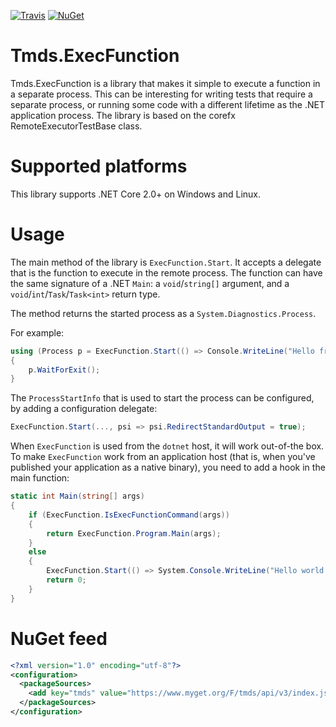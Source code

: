 [![Travis](https://api.travis-ci.org/tmds/Tmds.ExecFunction.svg?branch=master)](https://travis-ci.org/tmds/Tmds.ExecFunction)
[![NuGet](https://img.shields.io/nuget/v/Tmds.ExecFunction.svg)](https://www.nuget.org/packages/Tmds.ExecFunction)

# Tmds.ExecFunction

Tmds.ExecFunction is a library that makes it simple to execute a function in a separate process.
This can be interesting for writing tests that require a separate process, or running some code with a different lifetime as the .NET application process.
The library is based on the corefx RemoteExecutorTestBase class.

# Supported platforms

This library supports .NET Core 2.0+ on Windows and Linux.

# Usage

The main method of the library is `ExecFunction.Start`. It accepts a delegate that is the function to execute in the remote process. The function can have the same signature of a .NET `Main`: a `void`/`string[]` argument, and a `void`/`int`/`Task`/`Task<int>` return type.

The method returns the started process as a `System.Diagnostics.Process`.

For example:
```cs
using (Process p = ExecFunction.Start(() => Console.WriteLine("Hello from child process!")))
{
    p.WaitForExit();
}
```

The `ProcessStartInfo` that is used to start the process can be configured, by adding a configuration delegate:
```cs
ExecFunction.Start(..., psi => psi.RedirectStandardOutput = true);
```

When `ExecFunction` is used from the `dotnet` host, it will work out-of-the box.
To make `ExecFunction` work from an application host (that is, when you've published your application as a native binary),
you need to add a hook in the main function:

```cs
static int Main(string[] args)
{
    if (ExecFunction.IsExecFunctionCommand(args))
    {
        return ExecFunction.Program.Main(args);
    }
    else
    {
        ExecFunction.Start(() => System.Console.WriteLine("Hello world!")).WaitForExit();
        return 0;
    }
}
```

# NuGet feed

```xml
<?xml version="1.0" encoding="utf-8"?>
<configuration>
  <packageSources>
    <add key="tmds" value="https://www.myget.org/F/tmds/api/v3/index.json" />
  </packageSources>
</configuration>
```